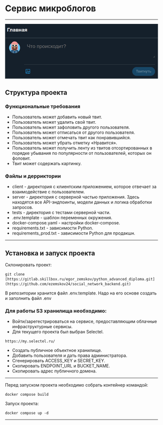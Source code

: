 # Сервис микроблогов
***
![main_page.png](client/static/main_page.png)
## Структура проекта

### Функциональные требования

- Пользователь может добавить новый твит.
- Пользователь может удалить свой твит.
- Пользователь может зафоловить другого пользователя.
- Пользователь может отписаться от другого пользователя.
- Пользователь может отмечать твит как понравившийся.
- Пользователь может убрать отметку «Нравится».
- Пользователь может получить ленту из твитов отсортированных в порядке убывания по популярности от 
пользователей, которых он фоловит. 
- Твит может содержать картинку.

### Файлы и дерриктории
- client - директория с клиентским приложением, которое отвечает за взаимодействие с пользователем.
- server - директория с серверной частью приложения. Здесь находятся все API-эндпоинты, модели данных и логика обработки запросов.
- tests - директория с тестами серверной части.
- .env.template - шаблон переменных окружения.
- docker-compose.yaml - настройки docker-compose.
- requirements.txt - зависимости Python.
- requirements_prod.txt - зависимости Python для продакшн.

***

## Установка и запуск проекта

Склонировать проект:

```
git clone [https://gitlab.skillbox.ru/egor_zemskov/python_advanced_diploma.git](https://github.com/ezemskov24/social_network_backend.git)
```
В репозитории хранится файл .env.template. Надо на его основе создать и заполнить файл .env 


### Для работы S3 хранилища необходимо:
- Войти/зарегестрироваться на сервисе, предоставляющим облачные инфраструктурные сервисы.
- Для текущего проекта был выбран Selectel.
```
https://my.selectel.ru/
```
- Создать публичное объектное хранилище.
- Добавить пользователя и дать права администратора.
- Сгенерировать ACCESS_KEY и SECRET_KEY.
- Скопировать ENDPOINT_URL и BUCKET_NAME.
- Скопировать адрес публичного домена.

***
Перед запуском проекта необходимо собрать контейнер командой:
```
docker compose build
```

Запуск проекта: 
```
docker compose up -d
```
***
